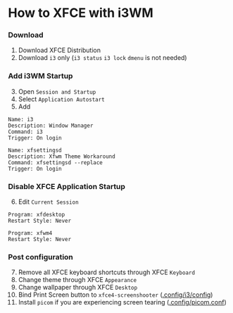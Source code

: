 # How to XFCE with i3WM
### Download
1. Download XFCE Distribution
2. Download `i3` only (`i3 status` `i3 lock` `dmenu` is not needed)

### Add i3WM Startup
3. Open `Session and Startup`
4. Select `Application Autostart`
5. Add
```
Name: i3
Description: Window Manager
Command: i3
Trigger: On login  
```

```
Name: xfsettingsd
Description: Xfwm Theme Workaround
Command: xfsettingsd --replace
Trigger: On login
```

### Disable XFCE Application Startup
6. Edit `Current Session`
```
Program: xfdesktop
Restart Style: Never
```

```
Program: xfwm4
Restart Style: Never
```

### Post configuration
7. Remove all XFCE keyboard shortcuts through XFCE `Keyboard`
8. Change theme through XFCE `Appearance`
9. Change wallpaper through XFCE `Desktop`
10. Bind Print Screen button to `xfce4-screenshooter` ([.config/i3/config](https://github.com/fathulfahmy/dotfiles-linux/blob/main/.config/v3-xfce-i3-latest/i3/config))
11. Install `picom` if you are experiencing screen tearing ([.config/picom.conf](https://github.com/fathulfahmy/dotfiles-linux/blob/main/.config/v3-xfce-i3-latest/picom.conf))
